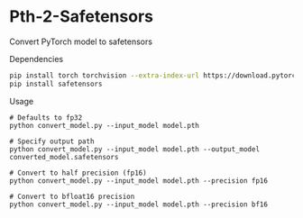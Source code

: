 # Pth-2-Safetensors
Convert PyTorch model to safetensors

Dependencies
```bash
pip install torch torchvision --extra-index-url https://download.pytorch.org/whl/cu126
pip install safetensors
```

Usage
```
# Defaults to fp32
python convert_model.py --input_model model.pth

# Specify output path
python convert_model.py --input_model model.pth --output_model converted_model.safetensors

# Convert to half precision (fp16)
python convert_model.py --input_model model.pth --precision fp16

# Convert to bfloat16 precision
python convert_model.py --input_model model.pth --precision bf16
```
